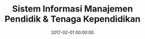 ---
layout: inner
position: left
title: 'Sistem Informasi Manajemen Pendidik & Tenaga Kependidikan'
lead_text: 'Programmed the back-end and the client-end functionality of the information system.'
tags: ['MySQL', 'PHP', 'Yii 2', 'HTML', 'CSS', 'Javascript', 'jQuery']
featured_image: '/img/posts/simptk-min.png'
date: 2017-02-01 00:00:00
categories: ['Web Development']
project_link: ''
button_icon: ''
button_text: ''
order: 9
visible: 1
company: 'Aditya Arta Abadi, PT'
---